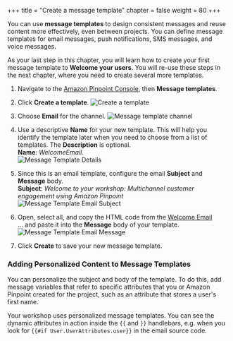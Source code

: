 +++
title = "Create a message template"
chapter = false
weight = 80
+++

You can use **message templates** to design consistent messages and reuse content more effectively, even between projects. You can define message templates for email messages, push notifications, SMS messages, and voice messages.

As your last step in this chapter, you will learn how to create your first message template to **Welcome your users**. You will re-use these steps in the next chapter, where you need to create several more templates.

1. Navigate to the [Amazon Pinpoint Console](https://console.aws.amazon.com/pinpoint/), then **Message templates**.

1. Click **Create a template**.
![Create a template](/images/create-a-message-template.png)

1. Choose **Email** for the channel.
![Message template channel](/images/message-template-channel.png)

1. Use a descriptive **Name** for your new template. This will help you identify the template later when you need to choose from a list of templates. The **Description** is optional.  
**Name**: *WelcomeEmail*.  
![Message Template Details](/images/message-template-details.png)

1. Since this is an email template, configure the email **Subject** and **Message** body.  
**Subject**: *Welcome to your workshop: Multichannel customer engagement using Amazon Pinpoint*  
![Message Template Email Subject](/images/message-template-email-subject.png)

1. Open, select all, and copy the HTML code from the [Welcome Email](/email-templates/welcome-email.txt)  
... and paste it into the **Message** body of your template.
![Message Template Email Message](/images/message-template-email-message.png)

1. Click **Create** to save your new message template.

### Adding Personalized Content to Message Templates

You can personalize the subject and body of the template. To do this, add message variables that refer to specific attributes that you or Amazon Pinpoint created for the project, such as an attribute that stores a user's first name.

Your workshop uses personalized message templates. You can see the dynamic attributes in action inside the `{{` and `}}` handlebars, e.g. when you look for `{{#if User.UserAttributes.user}}` in the email source code.

<!-- 
To learn more about message templates, visit [Amazon Pinpoint Message Templates](https://docs.aws.amazon.com/pinpoint/latest/userguide/messages-templates.html) in the Amazon Pinpoint User Guide.
-->
